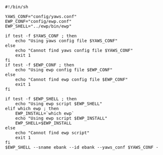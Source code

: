 <pre>
#!/bin/sh

YAWS_CONF="config/yaws.conf"
EWP_CONF="config/ewp.conf"
EWP_SHELL="../ewp/bin/ewp"

if test -f $YAWS_CONF ; then
    echo "Using yaws config file $YAWS_CONF"
else
    echo "Cannot find yaws config file $YAWS_CONF"
    exit 1
fi
if test -f $EWP_CONF ; then
    echo "Using ewp config file $EWP_CONF"
else
    echo "Cannot find ewp config file $EWP_CONF"
    exit 1
fi

if test -f $EWP_SHELL ; then
    echo "Using ewp script $EWP_SHELL"
elif which ewp ; then
    EWP_INSTALL=`which ewp`
    echo "Using ewp script $EWP_INSTALL"
    EWP_SHELL=$EWP_INSTALL
else
    echo "Cannot find ewp script"
    exit 1
fi
$EWP_SHELL --sname ebank --id ebank --yaws_conf $YAWS_CONF --ewp_conf $EWP_CONF

</pre>